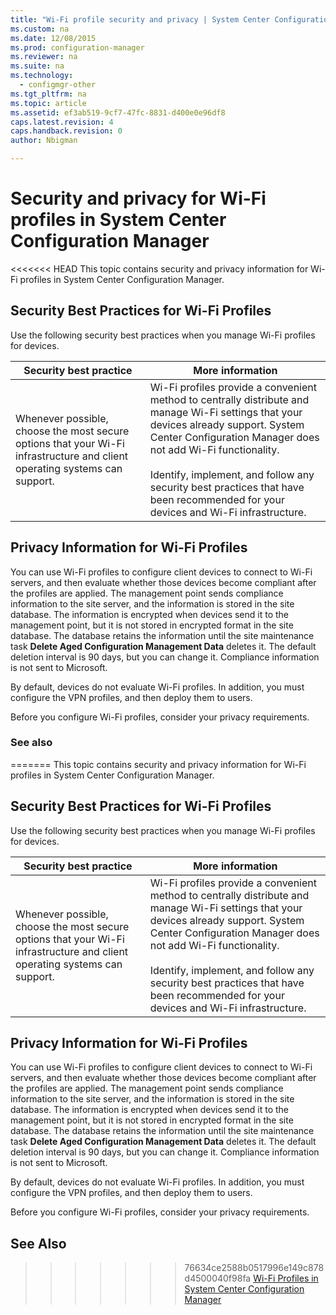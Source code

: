 ```yaml
---
title: "Wi-Fi profile security and privacy | System Center Configuration Manager"
ms.custom: na
ms.date: 12/08/2015
ms.prod: configuration-manager
ms.reviewer: na
ms.suite: na
ms.technology: 
  - configmgr-other
ms.tgt_pltfrm: na
ms.topic: article
ms.assetid: ef3ab519-9cf7-47fc-8831-d400e0e96df8
caps.latest.revision: 4
caps.handback.revision: 0
author: Nbigman

---
```

# Security and privacy for Wi-Fi profiles in System Center Configuration Manager
<<<<<<< HEAD
This topic contains security and privacy information for Wi-Fi profiles in System Center Configuration Manager.  
  
##  <a name="BKMK_Security_RemoteConnections"></a> Security Best Practices for Wi-Fi Profiles  
 Use the following security best practices when you manage Wi-Fi profiles for devices.  
  
|Security best practice|More information|  
|----------------------------|----------------------|  
|Whenever possible, choose the most secure options that your Wi-Fi infrastructure and client operating systems can support.|Wi-Fi profiles provide a convenient method to centrally distribute and manage Wi-Fi settings that your devices already support. System Center Configuration Manager does not add Wi-Fi functionality.<br /><br /> Identify, implement, and follow any security best practices that have been recommended for your devices and Wi-Fi infrastructure.|  
  
## Privacy Information for Wi-Fi Profiles  
 You can use Wi-Fi profiles to configure client devices to connect to Wi-Fi servers, and then evaluate whether those devices become compliant after the profiles are applied. The management point sends compliance information to the site server, and the information is stored in the site database. The information is encrypted when devices send it to the management point, but it is not stored in encrypted format in the site database. The database retains the information until the site maintenance task **Delete Aged Configuration Management Data** deletes it. The default deletion interval is 90 days, but you can change it. Compliance information is not sent to Microsoft.  
  
 By default, devices do not evaluate Wi-Fi profiles. In addition, you must configure the VPN profiles, and then deploy them to users.  
  
 Before you configure Wi-Fi profiles, consider your privacy requirements.  
  
### See also  
=======
This topic contains security and privacy information for Wi-Fi profiles in System Center Configuration Manager.  
  
##  <a name="BKMK_Security_RemoteConnections"></a> Security Best Practices for Wi-Fi Profiles  
 Use the following security best practices when you manage Wi-Fi profiles for devices.  
  
|Security best practice|More information|  
|----------------------------|----------------------|  
|Whenever possible, choose the most secure options that your Wi-Fi infrastructure and client operating systems can support.|Wi-Fi profiles provide a convenient method to centrally distribute and manage Wi-Fi settings that your devices already support. System Center Configuration Manager does not add Wi-Fi functionality.<br /><br /> Identify, implement, and follow any security best practices that have been recommended for your devices and Wi-Fi infrastructure.|  
  
## Privacy Information for Wi-Fi Profiles  
 You can use Wi-Fi profiles to configure client devices to connect to Wi-Fi servers, and then evaluate whether those devices become compliant after the profiles are applied. The management point sends compliance information to the site server, and the information is stored in the site database. The information is encrypted when devices send it to the management point, but it is not stored in encrypted format in the site database. The database retains the information until the site maintenance task **Delete Aged Configuration Management Data** deletes it. The default deletion interval is 90 days, but you can change it. Compliance information is not sent to Microsoft.  
  
 By default, devices do not evaluate Wi-Fi profiles. In addition, you must configure the VPN profiles, and then deploy them to users.  
  
 Before you configure Wi-Fi profiles, consider your privacy requirements.  
  
## See Also  
>>>>>>> 76634ce2588b0517996e149c878d4500040f98fa
 [Wi-Fi Profiles in System Center Configuration Manager](../Topic/Wi-Fi%20Profiles%20in%20System%20Center%20Configuration%20Manager.md)

